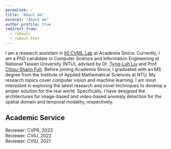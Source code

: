 ```yaml
---
permalink: /
title: "About me"
excerpt: "About me"
author_profile: true
redirect_from: 
  - /about/
  - /about.html
---
```


I am a research assistant in [IIS CVML Lab](https://homepage.iis.sinica.edu.tw/~liutyng/index.html) at Academia Sinica. Currently, I am a PhD candidate in  Computer Science and Information Engineering at National Taiwan University (NTU), advised by Dr. [Tyng-Luh Liu](https://homepage.iis.sinica.edu.tw/pages/liutyng/index_en.html) and Prof. [Chiou-Shann Fuh](https://www.csie.ntu.edu.tw/~fuh/). Before joining Academia Sinica, I graduated with an MS degree from the Institute of Applied Mathematical Sciences at NTU.  My research topics cover computer vision and machine learning. I am most interested in exploring the latest research and novel techniques to develop a proper solution for the real world. Specifically, I have designed the architectures for image-based and video-based anomaly detection for the spatial domain and temporal modality, respectively.



## Academic Service
Reviewer: CVPR, 2023  
Reviewer: CVIU, 2022  
Reviewer: CVIU, 2021

